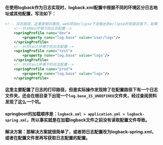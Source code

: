 #### 在使用logback作为日志实现时，logback.xml配置中根据不同的环境区分日志地址或其他配置，写法如下：
```xml
<!-- 日志路径，这里是相对路径，web项目eclipse下会输出到eclipse的安装目录下，如果部署到linux上的tomcat下，会输出到tomcat/bin目录 下 -->
    <!--针对dev环境下的日志配置-->
    <springProfile name="dev">
        <property name="log.base" value="user/logs"/>
    </springProfile>
    <!--针对test环境下的日志配置-->
    <springProfile name="test">
        <property name="log.base" value="logs"/>
    </springProfile>
    <!--针对test环境下的日志配置-->
    <springProfile name="prod">
        <property name="log.base" value="logs"/>
    </springProfile>
```

#### 这里主要配置了日志的打印路径，但是实际操作发现除了在配置路径下有一个日志文件夹，还会在根目录下出现一个`log.base_IS_UNDEFINED`文件夹，经过查阅资料发现了这么一个坑。
#### springboot的加载顺序是：`logback.xml > application.yml > logback-spring.xml`，所以事实就是在加载logback文件之前没有读取配置文件导致。
#### 解决方案：那解决方案就很简单了，或者把日志配置改为logback-spring.xml，或者在配置文件里再写获取日志配置的配置。
